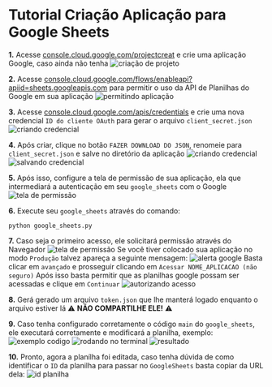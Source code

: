 # Tutorial Criação Aplicação para Google Sheets

**1.**  Acesse [console.cloud.google.com/projectcreat](https://console.cloud.google.com/projectcreate) e crie uma aplicação Google, caso ainda não tenha
![criação de projeto](https://media.discordapp.net/attachments/979061713171251243/1041442927056007208/image.png)

**2.**  Acesse [console.cloud.google.com/flows/enableapi?apiid=sheets.googleapis.com](https://console.cloud.google.com/flows/enableapi?apiid=sheets.googleapis.com) para permitir o uso da API de Planilhas do Google em sua aplicação
![permitindo aplicação](https://cdn.discordapp.com/attachments/979061713171251243/1041443548916101261/image.png)

**3.** Acesse [console.cloud.google.com/apis/credentials](https://console.cloud.google.com/apis/credentials) e crie uma nova credencial `ID do cliente OAuth` para gerar o arquivo `client_secret.json`
![criando credencial](https://media.discordapp.net/attachments/979061713171251243/1041444445305974824/image.png)

**4.** Após criar, clique no botão `FAZER DOWNLOAD DO JSON`, renomeie para `client_secret.json` e salve no diretório da aplicação
![criando credencial](https://cdn.discordapp.com/attachments/979061713171251243/1041445687709151322/image.png)
![salvando credencial](https://cdn.discordapp.com/attachments/979061713171251243/1041446187967975454/image.png)

**5.** Após isso, configure a tela de permissão de sua aplicação, ela que intermediará a autenticação em seu `google_sheets` com o Google
![tela de permissão](https://cdn.discordapp.com/attachments/979061713171251243/1041448071860588636/image.png)

**6.** Execute seu `google_sheets` através do comando:
```
python google_sheets.py
```

**7.** Caso seja o primeiro acesso, ele solicitará permissão através do Navegador
![tela de permissão](https://cdn.discordapp.com/attachments/979061713171251243/1041449297104867348/image.png)
Se você tiver colocado sua aplicação no modo `Produção` talvez apareça a seguinte mensagem:
![alerta google](https://media.discordapp.net/attachments/979061713171251243/1041450000158306356/image.png)
Basta clicar em `avançado` e prosseguir clicando em `Acessar NOME_APLICACAO (não seguro)` 
Após isso basta permitir que as planilhas google possam ser acessadas e clique em `Continuar`
![autorizando acesso](https://cdn.discordapp.com/attachments/979061713171251243/1041450990496395274/image.png)

**8.** Gerá gerado um arquivo `token.json` que lhe manterá logado enquanto o arquivo estiver lá ⚠️ **NÃO COMPARTILHE ELE!** ⚠️

**9.** Caso tenha configurado corretamente o código `main` do `google_sheets`, ele executará corretamente e modificará a planilha, exemplo:
![exemplo codigo](https://cdn.discordapp.com/attachments/979061713171251243/1041452682013057074/image.png)
![rodando no terminal](https://media.discordapp.net/attachments/979061713171251243/1041451909652938832/image.png)
![resultado](https://cdn.discordapp.com/attachments/979061713171251243/1041453375646085181/image.png)

**10.** Pronto, agora a planílha foi editada, caso tenha dúvida de como identificar o `ID` da planilha para passar no `GoogleSheets` basta copiar da URL dela:
![id planilha](https://cdn.discordapp.com/attachments/979061713171251243/1041454067697864754/image.png)
